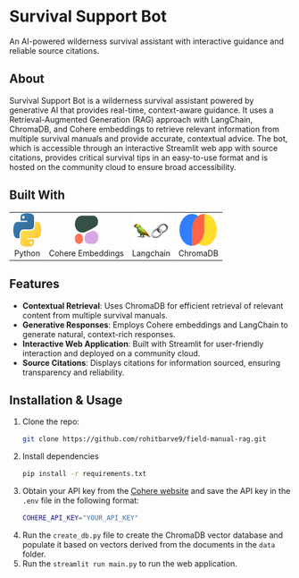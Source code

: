 # Survival Support Bot
An AI-powered wilderness survival assistant with interactive guidance and reliable source citations.

## About
Survival Support Bot is a wilderness survival assistant powered by generative AI that provides real-time, context-aware guidance. It uses a Retrieval-Augmented Generation (RAG) approach with LangChain, ChromaDB, and Cohere embeddings to retrieve relevant information from multiple survival manuals and provide accurate, contextual advice. The bot, which is accessible through an interactive Streamlit web app with source citations, provides critical survival tips in an easy-to-use format and is hosted on the community cloud to ensure broad accessibility.

## Built With

<table>
  <tr>
    <td align="center">
      <a href="https://www.python.org">
        <img src="./images/python.jpg" width="50" height="60" alt="Python" />
      </a>
      <br>Python
    </td>
    <td align="center">
      <a href="https://cohere.com">
        <img src="./images/cohere.png" width="50" height="60" alt="Cohere" />
      </a>
      <br>Cohere Embeddings
    </td>
    <td align="center">
      <a href="https://www.langchain.com">
        <img src="./images/langchain.png" width="70" height="60" alt="Langchain" />
      </a>
      <br>Langchain
    </td>
    <td align="center">
      <a href="https://www.trychroma.com">
        <img src="./images/chromadb.png" width="70" height="60" alt="ChromaDB" />
      </a>
      <br>ChromaDB
    </td>
  </tr>
</table>



## Features
- **Contextual Retrieval**: Uses ChromaDB for efficient retrieval of relevant content from multiple survival manuals.
- **Generative Responses**: Employs Cohere embeddings and LangChain to generate natural, context-rich responses.
- **Interactive Web Application**: Built with Streamlit for user-friendly interaction and deployed on a community cloud.
- **Source Citations**: Displays citations for information sourced, ensuring transparency and reliability.

## Installation & Usage
1. Clone the repo:
   ```bash
   git clone https://github.com/rohitbarve9/field-manual-rag.git
2. Install dependencies
    ```bash
    pip install -r requirements.txt
3. Obtain your API key from the [Cohere website](https://dashboard.cohere.com/api-keys) and save the API key in the `.env` file in the following format:
    ```bash
    COHERE_API_KEY="YOUR_API_KEY"
4. Run the `create_db.py` file to create the ChromaDB vector database and populate it based on vectors derived from the documents in the `data` folder.
5. Run the `streamlit run main.py` to run the web application.


